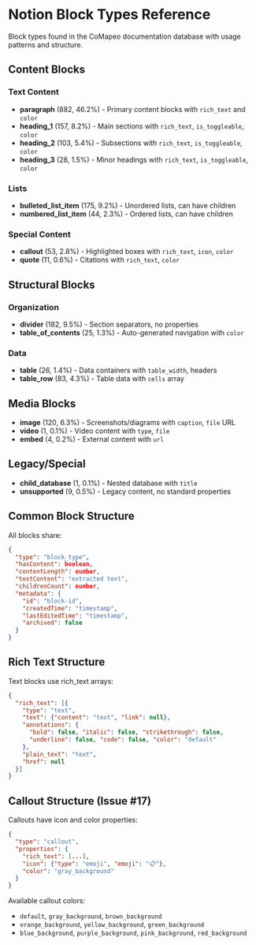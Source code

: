 # Notion Block Types Reference

Block types found in the CoMapeo documentation database with usage patterns and structure.

## Content Blocks

### Text Content
- **paragraph** (882, 46.2%) - Primary content blocks with `rich_text` and `color`
- **heading_1** (157, 8.2%) - Main sections with `rich_text`, `is_toggleable`, `color`
- **heading_2** (103, 5.4%) - Subsections with `rich_text`, `is_toggleable`, `color`
- **heading_3** (28, 1.5%) - Minor headings with `rich_text`, `is_toggleable`, `color`

### Lists
- **bulleted_list_item** (175, 9.2%) - Unordered lists, can have children
- **numbered_list_item** (44, 2.3%) - Ordered lists, can have children

### Special Content
- **callout** (53, 2.8%) - Highlighted boxes with `rich_text`, `icon`, `color`
- **quote** (11, 0.6%) - Citations with `rich_text`, `color`

## Structural Blocks

### Organization
- **divider** (182, 9.5%) - Section separators, no properties
- **table_of_contents** (25, 1.3%) - Auto-generated navigation with `color`

### Data
- **table** (26, 1.4%) - Data containers with `table_width`, headers
- **table_row** (83, 4.3%) - Table data with `cells` array

## Media Blocks

- **image** (120, 6.3%) - Screenshots/diagrams with `caption`, `file` URL
- **video** (1, 0.1%) - Video content with `type`, `file`
- **embed** (4, 0.2%) - External content with `url`

## Legacy/Special
- **child_database** (1, 0.1%) - Nested database with `title`
- **unsupported** (9, 0.5%) - Legacy content, no standard properties

## Common Block Structure

All blocks share:
```json
{
  "type": "block_type",
  "hasContent": boolean,
  "contentLength": number,
  "textContent": "extracted text",
  "childrenCount": number,
  "metadata": {
    "id": "block-id",
    "createdTime": "timestamp",
    "lastEditedTime": "timestamp",
    "archived": false
  }
}
```

## Rich Text Structure

Text blocks use rich_text arrays:
```json
{
  "rich_text": [{
    "type": "text",
    "text": {"content": "text", "link": null},
    "annotations": {
      "bold": false, "italic": false, "strikethrough": false,
      "underline": false, "code": false, "color": "default"
    },
    "plain_text": "text",
    "href": null
  }]
}
```

## Callout Structure (Issue #17)

Callouts have icon and color properties:
```json
{
  "type": "callout",
  "properties": {
    "rich_text": [...],
    "icon": {"type": "emoji", "emoji": "📋"},
    "color": "gray_background"
  }
}
```

Available callout colors:
- `default`, `gray_background`, `brown_background`
- `orange_background`, `yellow_background`, `green_background`
- `blue_background`, `purple_background`, `pink_background`, `red_background`